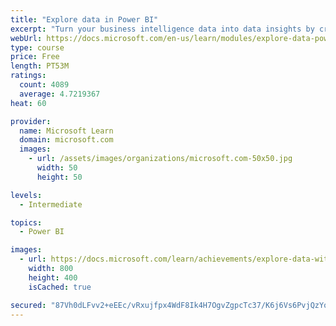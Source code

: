 ```yaml
---
title: "Explore data in Power BI"
excerpt: "Turn your business intelligence data into data insights by creating and configuring Power BI dashboards."
webUrl: https://docs.microsoft.com/en-us/learn/modules/explore-data-power-bi/
type: course
price: Free
length: PT53M
ratings:
  count: 4089
  average: 4.7219367
heat: 60

provider:
  name: Microsoft Learn
  domain: microsoft.com
  images:
    - url: /assets/images/organizations/microsoft.com-50x50.jpg
      width: 50
      height: 50

levels:
  - Intermediate

topics:
  - Power BI

images:
  - url: https://docs.microsoft.com/learn/achievements/explore-data-with-power-bi-desktop-social.png
    width: 800
    height: 400
    isCached: true

secured: "87Vh0dLFvv2+eEEc/vRxujfpx4WdF8Ik4H7OgvZgpcTc37/K6j6Vs6PvjQzYo4arpmC0hSfrEZQGQwqM+GeUpEyoFUm2pX4iIWs27EpUuimZoZf+mZrXj+oRvYhsTHOO0vyG9WMA/79QGtQaN87oYBH83hEAk+rYW1uLi1zUujWDPVbQEuSz1aAY+1odY7RNCVIyvgnQFZwGr7UfAUeigoDXwvUh4sH8fwgNBTrAl1KFk+0VBSNdPB8ydzxpQq1MUBtLdMI26T00wwnXD9HnQ8wuqm3oXdsIz5rM+xmKW0OtLkDwcsOSqG8i8oQWzOgiIN4PI7UvR+bbT0wQKlwFBvoJIFLORWLhYgeXaUBXPx2K1BhtGJkHje1mkJhHAtbjVmVDXui55t950HeELMqJhzr+ARZI7Wp5U6P0nFSEOIU=;Hx6TjEksRzotrmfF+Vi+1w=="
---
```


